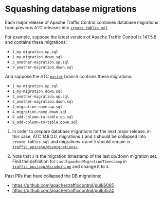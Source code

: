 <!--
Licensed to the Apache Software Foundation (ASF) under one
or more contributor license agreements.  See the NOTICE file
distributed with this work for additional information
regarding copyright ownership.  The ASF licenses this file
to you under the Apache License, Version 2.0 (the
"License"); you may not use this file except in compliance
with the License.  You may obtain a copy of the License at

    http://www.apache.org/licenses/LICENSE-2.0

Unless required by applicable law or agreed to in writing,
software distributed under the License is distributed on an
"AS IS" BASIS, WITHOUT WARRANTIES OR CONDITIONS OF ANY
KIND, either express or implied.  See the License for the
specific language governing permissions and limitations
under the License.
-->

# Squashing database migrations

Each major release of Apache Traffic Control combines database migrations from previous ATC releases into [`create_tables.sql`](https://github.com/apache/trafficcontrol/blob/master/traffic_ops/app/db/create_tables.sql).

For example, suppose the latest version of Apache Traffic Control is 147.5.8 and contains these migrations:
* `1_my-migration.up.sql`
* `1_my-migration.down.sql`
* `3_another-migration.up.sql`
* `3_another-migration.down.sql`

And suppose the ATC [`master`](https://github.com/apache/trafficcontrol/commits/master) branch contains these migrations:
* `1_my-migration.up.sql`
* `1_my-migration.down.sql`
* `3_another-migration.up.sql`
* `3_another-migration.down.sql`
* `4_migration-name.up.sql`
* `4_migration-name.down.sql`
* `9_add-column-to-table.up.sql`
* `9_add-column-to-table.down.sql`

1. In order to prepare database migrations for the next major release, in this case, ATC 148.0.0, migrations `1` and `3` should be collapsed into `create_tables.sql` and migrations `4` and `9` should remain in [`traffic_ops/app/db/migrations/`](https://github.com/apache/trafficcontrol/tree/master/traffic_ops/app/db/migrations/).

2. Note that `3` is the migration timestamp of the last up/down migration set. Find the definition for `LastSquashedMigrationTimestamp` in [`traffic_ops/app/db/admin.go`](https://github.com/apache/trafficcontrol/blob/master/traffic_ops/app/db/admin.go) and change it to `3`.

Past PRs that have collapsed the DB migrations:
- https://github.com/apache/trafficcontrol/pull/6065
- https://github.com/apache/trafficcontrol/pull/3524
